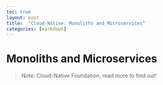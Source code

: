```yaml
---
toc: true
layout: post
title:  "Cloud-Native: Monoliths and Microservices"
categories: [markdown]
---
```

# Monoliths and Microservices 
> Note: Cloud-Native Foundation, read more to find out!
